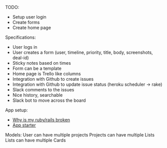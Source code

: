 TODO:
- Setup user login
- Create forms
- Create home page

Specifications:
- User logs in
- User creates a form (user, timeline, priority, title, body, screenshots, deal-id)
- Sticky notes based on times
- Form can be a template
- Home page is Trello like columns
- Integration with Github to create issues
- Integration with Github to update issue status (heroku scheduler -> rake)
- Slack comments to the issues
- Nice history, searchable
- Slack bot to move across the board


App setup:
* [Why is my ruby/rails broken](https://medium.com/@Sudhagar/rbenv-how-it-works-e5a0e4fa6e76)
* [App starter](https://jeremykratz.com/blog/using-react-with-rails-and-webpack/)

Models:
User can have multiple projects
Projects can have multiple Lists
Lists can have multiple Cards